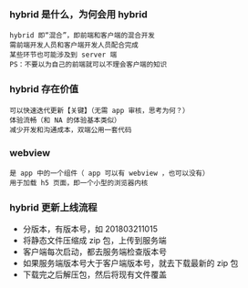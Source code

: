 ### hybrid 是什么，为何会用 hybrid
```text
hybrid 即“混合”，即前端和客户端的混合开发
需前端开发人员和客户端开发人员配合完成
某些环节也可能涉及到 server 端
PS：不要以为自己的前端就可以不理会客户端的知识

```

### hybrid 存在价值
```text
可以快速迭代更新【关键】（无需 app 审核，思考为何？）
体验流畅（和 NA 的体验基本类似）
减少开发和沟通成本，双端公用一套代码

```

### webview
```text
是 app 中的一个组件（ app 可以有 webview ，也可以没有）
用于加载 h5 页面，即一个小型的浏览器内核

```

### hybrid 更新上线流程
* 分版本，有版本号，如 201803211015
* 将静态文件压缩成 zip 包，上传到服务端
* 客户端每次启动，都去服务端检查版本号
* 如果服务端版本号大于客户端版本号，就去下载最新的 zip 包
* 下载完之后解压包，然后将现有文件覆盖


